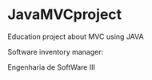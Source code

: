 # JavaMVCproject
Education project about MVC using JAVA

Software inventory manager:

Engenharia de SoftWare III
